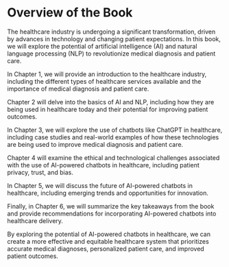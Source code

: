 Overview of the Book
==================================

The healthcare industry is undergoing a significant transformation, driven by advances in technology and changing patient expectations. In this book, we will explore the potential of artificial intelligence (AI) and natural language processing (NLP) to revolutionize medical diagnosis and patient care.

In Chapter 1, we will provide an introduction to the healthcare industry, including the different types of healthcare services available and the importance of medical diagnosis and patient care.

Chapter 2 will delve into the basics of AI and NLP, including how they are being used in healthcare today and their potential for improving patient outcomes.

In Chapter 3, we will explore the use of chatbots like ChatGPT in healthcare, including case studies and real-world examples of how these technologies are being used to improve medical diagnosis and patient care.

Chapter 4 will examine the ethical and technological challenges associated with the use of AI-powered chatbots in healthcare, including patient privacy, trust, and bias.

In Chapter 5, we will discuss the future of AI-powered chatbots in healthcare, including emerging trends and opportunities for innovation.

Finally, in Chapter 6, we will summarize the key takeaways from the book and provide recommendations for incorporating AI-powered chatbots into healthcare delivery.

By exploring the potential of AI-powered chatbots in healthcare, we can create a more effective and equitable healthcare system that prioritizes accurate medical diagnoses, personalized patient care, and improved patient outcomes.

